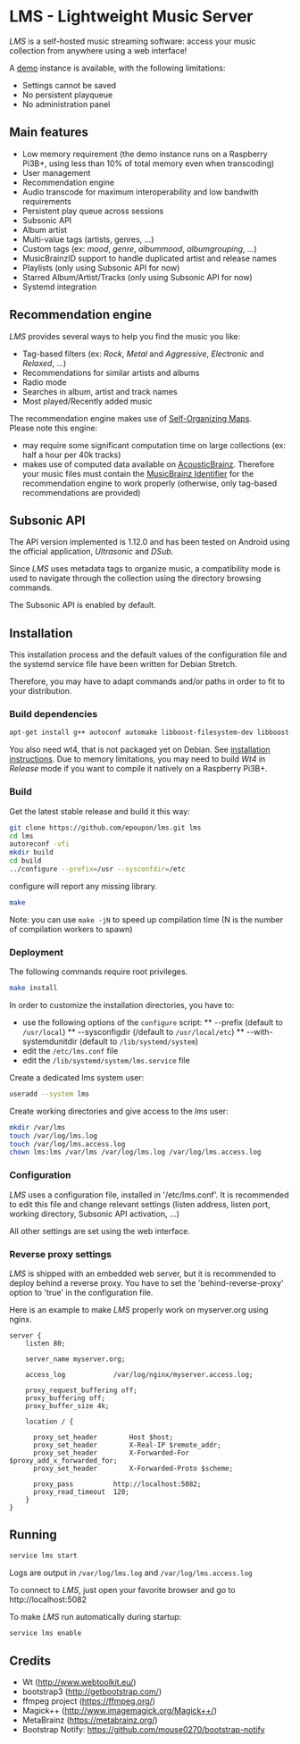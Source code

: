 # LMS - Lightweight Music Server

_LMS_ is a self-hosted music streaming software: access your music collection from anywhere using a web interface!

A [demo](http://lms.demo.poupon.io) instance is available, with the following limitations:
- Settings cannot be saved
- No persistent playqueue
- No administration panel

## Main features

* Low memory requirement (the demo instance runs on a Raspberry Pi3B+, using less than 10% of total memory even when transcoding)
* User management
* Recommendation engine
* Audio transcode for maximum interoperability and low bandwith requirements
* Persistent play queue across sessions
* Subsonic API
* Album artist
* Multi-value tags (artists, genres, ...)
* Custom tags (ex: _mood_, _genre_, _albummood_, _albumgrouping_, ...)
* MusicBrainzID support to handle duplicated artist and release names
* Playlists (only using Subsonic API for now)
* Starred Album/Artist/Tracks (only using Subsonic API for now)
* Systemd integration

## Recommendation engine

_LMS_ provides several ways to help you find the music you like:
* Tag-based filters (ex: _Rock_, _Metal_ and _Aggressive_, _Electronic_ and _Relaxed_, ...)
* Recommendations for similar artists and albums
* Radio mode
* Searches in album, artist and track names
* Most played/Recently added music

The recommendation engine makes use of [Self-Organizing Maps](https://en.wikipedia.org/wiki/Self-organizing_map).</br>
Please note this engine:
- may require some significant computation time on large collections (ex: half a hour per 40k tracks)
- makes use of computed data available on [AcousticBrainz](https://acousticbrainz.org/). Therefore your music files must contain the [MusicBrainz Identifier](https://musicbrainz.org/doc/MusicBrainz_Identifier) for the recommendation engine to work properly (otherwise, only tag-based recommendations are provided)

## Subsonic API
The API version implemented is 1.12.0 and has been tested on Android using the official application, _Ultrasonic_ and _DSub_.

Since _LMS_ uses metadata tags to organize music, a compatibility mode is used to navigate through the collection using the directory browsing commands.

The Subsonic API is enabled by default.

## Installation

This installation process and the default values of the configuration file and the systemd service file have been written for Debian Stretch.

Therefore, you may have to adapt commands and/or paths in order to fit to your distribution.

### Build dependencies
```sh
apt-get install g++ autoconf automake libboost-filesystem-dev libboost-system-dev libavcodec-dev libavutil-dev libavformat-dev libav-tools libmagick++-dev libpstreams-dev libconfig++-dev libpstreams-dev ffmpeg libtag1-dev
```

You also need wt4, that is not packaged yet on Debian. See [installation instructions](https://www.webtoolkit.eu/wt/doc/reference/html/InstallationUnix.html). Due to memory limitations, you may need to build _Wt4_ in _Release_ mode if you want to compile it natively on a Raspberry Pi3B+.

### Build

Get the latest stable release and build it this way:
```sh
git clone https://github.com/epoupon/lms.git lms
cd lms
autoreconf -vfi
mkdir build
cd build
../configure --prefix=/usr --sysconfdir=/etc
```
configure will report any missing library.

```sh
make
```
Note: you can use `make -jN` to speed up compilation time (N is the number of compilation workers to spawn)

### Deployment

The following commands require root privileges.

```sh
make install
```
In order to customize the installation directories, you have to:
* use the following options of the `configure` script:
** --prefix (default to `/usr/local`)
** --sysconfigdir (/default to `/usr/local/etc`)
** --with-systemdunitdir (default to `/lib/systemd/system`)
* edit the `/etc/lms.conf` file
* edit the `/lib/systemd/system/lms.service` file

Create a dedicated lms system user:
```sh
useradd --system lms
```

Create working directories and give access to the _lms_ user:
```sh
mkdir /var/lms
touch /var/log/lms.log
touch /var/log/lms.access.log
chown lms:lms /var/lms /var/log/lms.log /var/log/lms.access.log
```

### Configuration
_LMS_ uses a configuration file, installed in '/etc/lms.conf'. It is recommended to edit this file and change relevant settings (listen address, listen port, working directory, Subsonic API activation, ...)

All other settings are set using the web interface.

### Reverse proxy settings
_LMS_ is shipped with an embedded web server, but it is recommended to deploy behind a reverse proxy. You have to set the 'behind-reverse-proxy' option to 'true' in the configuration file.

Here is an example to make _LMS_ properly work on myserver.org using nginx.
```
server {
    listen 80;

    server_name myserver.org;

    access_log            /var/log/nginx/myserver.access.log;

    proxy_request_buffering off;
    proxy_buffering off;
    proxy_buffer_size 4k;

    location / {

      proxy_set_header        Host $host;
      proxy_set_header        X-Real-IP $remote_addr;
      proxy_set_header        X-Forwarded-For $proxy_add_x_forwarded_for;
      proxy_set_header        X-Forwarded-Proto $scheme;

      proxy_pass          http://localhost:5082;
      proxy_read_timeout  120;
    }
}
```

## Running
```sh
service lms start
```
Logs are output in `/var/log/lms.log` and `/var/log/lms.access.log`

To connect to _LMS_, just open your favorite browser and go to http://localhost:5082

To make _LMS_ run automatically during startup:
```sh
service lms enable
```

## Credits
- Wt (http://www.webtoolkit.eu/)
- bootstrap3 (http://getbootstrap.com/)
- ffmpeg project (https://ffmpeg.org/)
- Magick++ (http://www.imagemagick.org/Magick++/)
- MetaBrainz (https://metabrainz.org/)
- Bootstrap Notify: https://github.com/mouse0270/bootstrap-notify
